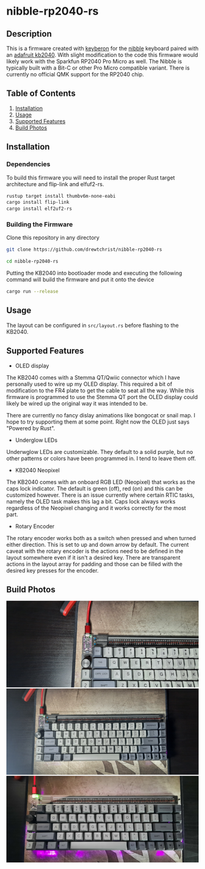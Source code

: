 # nibble-rp2040-rs

## Description
This is a firmware created with [keyberon](https://github.com/TeXitoi/keyberon) for the [nibble](https://nullbits.co/nibble) keyboard paired with an [adafruit kb2040](https://www.adafruit.com/product/5302).
With slight modification to the code this firmware would likely work with the Sparkfun RP2040 Pro Micro as well. The Nibble is typically built with a Bit-C or
other Pro Micro compatible variant. There is currently no official QMK support for the RP2040 chip.


## Table of Contents

1. [Installation](#installation)
2. [Usage](#usage)
3. [Supported Features](#supportedfeatures)
4. [Build Photos](#buildphotos)

## Installation

### Dependencies
To build this firmware you will need to install the proper Rust target architecture
and flip-link and elfuf2-rs.

```bash
rustup target install thumbv6m-none-eabi
cargo install flip-link
cargo install elf2uf2-rs
```

### Building the Firmware
Clone this repository in any directory
```bash
git clone https://github.com/drewtchrist/nibble-rp2040-rs
```

```bash
cd nibble-rp2040-rs
```

Putting the KB2040 into bootloader mode and executing the following command
will build the firmware and put it onto the device
```bash
cargo run --release
```

## Usage
The layout can be configured in `src/layout.rs` before flashing to the KB2040.

## Supported Features 
* OLED display

The KB2040 comes with a Stemma QT/Qwiic connector which I have personally used to wire up
my OLED display. This required a bit of modification to the FR4 plate to get the cable to
seat all the way. While this firmware is programmed to use the Stemma QT port the OLED 
display could likely be wired up the original way it was intended to be.

There are currently no fancy dislay animations like bongocat or snail map. I hope to try
supporting them at some point. Right now the OLED just says "Powered by Rust".

* Underglow LEDs 

Underwglow LEDs are customizable. They default to a solid purple, but no other patterns or
colors have been programmed in. I tend to leave them off.

* KB2040 Neopixel 

The KB2040 comes with an onboard RGB LED (Neopixel) that works as the caps lock indicator.
The default is green (off), red (on) and this can be customized however. There is an issue
currently where certain RTIC tasks, namely the OLED task makes this lag a bit. Caps lock always
works regardless of the Neopixel changing and it works correctly for the most part.

* Rotary Encoder 

The rotary encoder works both as a switch when pressed and when turned either direction. This is
set to up and down arrow by default. The current caveat with the rotary encoder is the actions need
to be defined in the layout somewhere even if it isn't a desired key. There are transparent actions 
in the layout array for padding and those can be filled with the desired key presses for the encoder.


## Build Photos
![KB2040 Close Up](/images/kb2040.jpg?raw=true)
![Keyboard without lights](/images/no_under_light.jpg?raw=true)
![Keyboard with lights](/images/under_light.jpg?raw=true)

